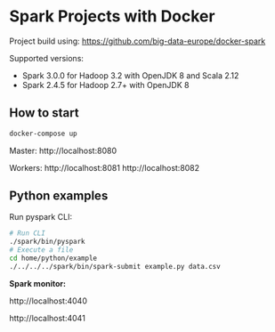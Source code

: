 # Spark Projects with Docker

Project build using: https://github.com/big-data-europe/docker-spark

Supported versions:

* Spark 3.0.0 for Hadoop 3.2 with OpenJDK 8 and Scala 2.12
* Spark 2.4.5 for Hadoop 2.7+ with OpenJDK 8

## How to start

```bash
docker-compose up
```

Master:
http://localhost:8080

Workers:
http://localhost:8081
http://localhost:8082

## Python examples

Run pyspark CLI:

```sh
# Run CLI
./spark/bin/pyspark
# Execute a file
cd home/python/example
./../../../spark/bin/spark-submit example.py data.csv
```

**Spark monitor:**

http://localhost:4040

http://localhost:4041